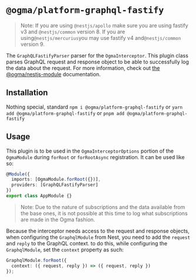 # `@ogma/platform-graphql-fastify`

> Note: If you are using `@nestjs/apollo` make sure you are using fastify v3 and `@nestjs/common` version 8. If you are using`@nestjs/mercurius`you may use fastify v4 and`@nestjs/common` version 9.

The `GraphQLFastifyParser` parser for the `OgmaInterceptor`. This plugin class parses GraphQL request and response object to be able to successfully log the data about the request. For more information, check out [the @ogma/nestjs-module](../nestjs-module/README.md) documentation.

## Installation

Nothing special, standard `npm i @ogma/platform-graphql-fastify` or `yarn add @ogma/platform-graphql-fastify` or `pnpm add @ogma/platform-graphql-fastify`

## Usage

This plugin is to be used in the `OgmaInterceptorOptions` portion of the `OgmaModule` during `forRoot` or `forRootAsync` registration. It can be used like so:

```ts
@Module({
  imports: [OgmaModule.forRoot({})],
  providers: [GraphQLFastifyParser]
})
export class AppModule {}
```

> Note: Due to the nature of subscriptions and the data available from the base ones, it is not possible at this time to log what subscriptions are made in the Ogma fashion.

Because the interceptor needs access to the request and response objects, when configuring the `GraphqlModule` from Nest, you need to add the `request` and `reply` to the GraphQL context. to do this, while configuring the `GraphqlModule`, set the `context` property as such:

```ts
GraphqlModule.forRoot({
  context: ({ request, reply }) => ({ request, reply })
});
```
